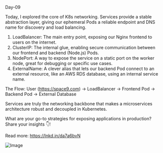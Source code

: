 Day-09

Today, I explored the core of K8s networking. Services provide a stable abstraction layer, giving our ephemeral Pods a reliable endpoint and DNS name for discovery and load balancing.

1)  LoadBalancer: The main entry point, exposing our Nginx frontend to users on the internet. 
2)  ClusterIP: The internal glue, enabling secure communication between our frontend and backend (Node.js) Pods. 
3) NodePort: A way to expose the service on a static port on the worker node, great for debugging or specific use cases. 
4) ExternalName: A clever alias that lets our backend Pod connect to an external resource, like an AWS RDS database, using an internal service name.

The Flow: User (https://space9.com) -> LoadBalancer -> Frontend Pod -> Backend Pod -> External Database

Services are truly the networking backbone that makes a microservices architecture robust and decoupled in Kubernetes.

What are your go-to strategies for exposing applications in production? Share your insights 👇! 

Read more: https://lnkd.in/da7a6bvN


![Image](https://github.com/user-attachments/assets/4ff44b6e-5f44-4e5c-b0e2-4c542038f8cd)

